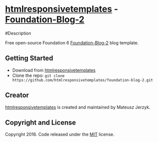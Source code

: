 # [htmlresponsivetemplates](http://htmlresponsivetemplates.com) - [Foundation-Blog-2](http://htmlresponsivetemplates.com/project/Bootstrap-Admin)

#Description

Free open-source Foundation 6 [Foundation-Blog-2](http://htmlresponsivetemplates.com/project/foundation-blog-2) blog template.

## Getting Started

* Download from [htmlresponsivetemplates](http://htmlresponsivetemplates.com/project/foundation-blog-2)
* Clone the repo: `git clone https://github.com/htmlresponsivetemplates/foundation-blog-2.git`

## Creator

[htmlresponsivetemplates](http://htmlresponsivetemplates.com) is created and maintained by Mateusz Jerzyk.

## Copyright and License

Copyright 2016. Code released under the [MIT](https://github.com/foundation-blog-2) license.
